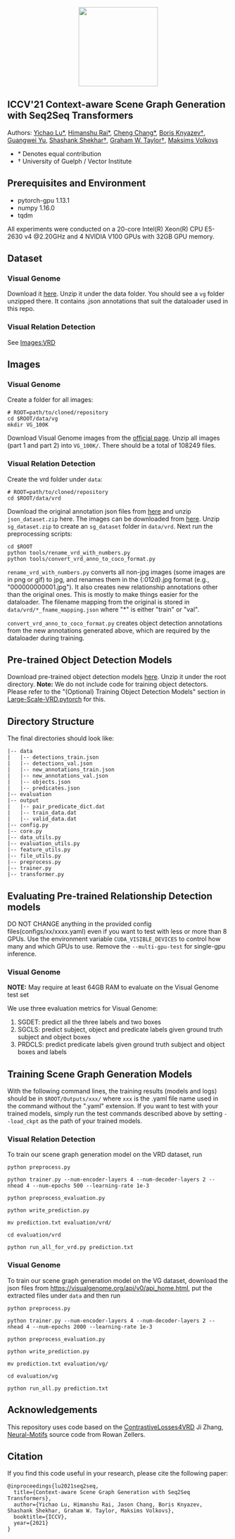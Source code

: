 <p align="center">
<a href="https://layer6.ai/"><img src="https://github.com/layer6ai-labs/DropoutNet/blob/master/logs/logobox.jpg" width="180"></a>
</p>

## ICCV'21 Context-aware Scene Graph Generation with Seq2Seq Transformers

Authors: [Yichao Lu*](https://www.linkedin.com/in/yichaolu/), [Himanshu Rai*](https://www.linkedin.com/in/himanshu-rai-521b1318/), [Cheng Chang*](https://scholar.google.com/citations?user=X7oyRLIAAAAJ&hl=en), [Boris Knyazev&dagger;](http://bknyaz.github.io/), [Guangwei Yu](http://www.cs.toronto.edu/~guangweiyu), [Shashank Shekhar&dagger;](https://sshkhr.github.io/), [Graham W. Taylor&dagger;](https://gwtaylor.ca),  [Maksims Volkovs](http://www.cs.toronto.edu/~mvolkovs)  
* &ast; Denotes equal contribution
* &dagger; University of Guelph / Vector Institute

## Prerequisites and Environment

* pytorch-gpu 1.13.1
* numpy 1.16.0
* tqdm


All experiments were conducted on a 20-core Intel(R) Xeon(R) CPU E5-2630 v4 @2.20GHz and 4 NVIDIA V100 GPUs with 32GB GPU memory.


## Dataset

### Visual Genome
Download it [here](https://drive.google.com/open?id=1VDuba95vIPVhg5DiriPtwuVA6mleYGad). Unzip it under the data folder. You should see a `vg` folder unzipped there. It contains .json annotations that suit the dataloader used in this repo.

### Visual Relation Detection

See [Images:VRD](#visual-relation-detection-1)
## Images

### Visual Genome
Create a folder for all images:
```
# ROOT=path/to/cloned/repository
cd $ROOT/data/vg
mkdir VG_100K
```
Download Visual Genome images from the [official page](https://visualgenome.org/api/v0/api_home.html). Unzip all images (part 1 and part 2) into `VG_100K/`. There should be a total of 108249 files.

### Visual Relation Detection
Create the vrd folder under `data`:
```
# ROOT=path/to/cloned/repository
cd $ROOT/data/vrd
```
Download the original annotation json files from [here](https://cs.stanford.edu/people/ranjaykrishna/vrd/) and unzip `json_dataset.zip` here. The images can be downloaded from [here](http://imagenet.stanford.edu/internal/jcjohns/scene_graphs/sg_dataset.zip). Unzip `sg_dataset.zip` to create an `sg_dataset` folder in `data/vrd`. Next run the preprocessing scripts:

```
cd $ROOT
python tools/rename_vrd_with_numbers.py
python tools/convert_vrd_anno_to_coco_format.py
```
`rename_vrd_with_numbers.py` converts all non-jpg images (some images are in png or gif) to jpg, and renames them in the {:012d}.jpg format (e.g., "000000000001.jpg"). It also creates new relationship annotations other than the original ones. This is mostly to make things easier for the dataloader. The filename mapping from the original is stored in `data/vrd/*_fname_mapping.json` where "*" is either "train" or "val".

`convert_vrd_anno_to_coco_format.py` creates object detection annotations from the new annotations generated above, which are required by the dataloader during training.

## Pre-trained Object Detection Models
Download pre-trained object detection models [here](https://drive.google.com/open?id=1NrqOLbMa_RwHbG3KIXJFWLnlND2kiIpj). Unzip it under the root directory. **Note:** We do not include code for training object detectors. Please refer to the "(Optional) Training Object Detection Models" section in [Large-Scale-VRD.pytorch](https://github.com/jz462/Large-Scale-VRD.pytorch) for this.

<!-- ## Our Trained Relationship Detection Models
Download our trained models [here](https://drive.google.com/open?id=15w0q3Nuye2ieu_aUNdTS_FNvoVzM4RMF). Unzip it under the root folder and you should see a `trained_models` folder there. -->

## Directory Structure
The final directories should look like:
```
|-- data
|   |-- detections_train.json
|   |-- detections_val.json
|   |-- new_annotations_train.json
|   |-- new_annotations_val.json
|   |-- objects.json
|   |-- predicates.json
|-- evaluation
|-- output
|   |-- pair_predicate_dict.dat
|   |-- train_data.dat
|   |-- valid_data.dat
|-- config.py
|-- core.py
|-- data_utils.py
|-- evaluation_utils.py
|-- feature_utils.py
|-- file_utils.py
|-- preprocess.py
|-- trainer.py
|-- transformer.py
```

## Evaluating Pre-trained Relationship Detection models

DO NOT CHANGE anything in the provided config files(configs/xx/xxxx.yaml) even if you want to test with less or more than 8 GPUs. Use the environment variable `CUDA_VISIBLE_DEVICES` to control how many and which GPUs to use. Remove the
`--multi-gpu-test` for single-gpu inference.


### Visual Genome
**NOTE:** May require at least 64GB RAM to evaluate on the Visual Genome test set

We use three evaluation metrics for Visual Genome:
1. SGDET: predict all the three labels and two boxes
1. SGCLS: predict subject, object and predicate labels given ground truth subject and object boxes
1. PRDCLS: predict predicate labels given ground truth subject and object boxes and labels

## Training Scene Graph Generation Models

With the following command lines, the training results (models and logs) should be in `$ROOT/Outputs/xxx/` where `xxx` is the .yaml file name used in the command without the ".yaml" extension. If you want to test with your trained models, simply run the test commands described above by setting `--load_ckpt` as the path of your trained models.

### Visual Relation Detection
To train our scene graph generation model on the VRD dataset, run
```
python preprocess.py

python trainer.py --num-encoder-layers 4 --num-decoder-layers 2 --nhead 4 --num-epochs 500 --learning-rate 1e-3

python preprocess_evaluation.py

python write_prediction.py

mv prediction.txt evaluation/vrd/

cd evaluation/vrd

python run_all_for_vrd.py prediction.txt
```

### Visual Genome
To train our scene graph generation model on the VG dataset, download the json files from https://visualgenome.org/api/v0/api_home.html, put the extracted files under `data` and then run
```
python preprocess.py

python trainer.py --num-encoder-layers 4 --num-decoder-layers 2 --nhead 4 --num-epochs 2000 --learning-rate 1e-3

python preprocess_evaluation.py

python write_prediction.py

mv prediction.txt evaluation/vg/

cd evaluation/vg

python run_all.py prediction.txt
```

## Acknowledgements
This repository uses code based on the [ContrastiveLosses4VRD](https://github.com/NVIDIA/ContrastiveLosses4VRD) Ji Zhang,  [Neural-Motifs](https://github.com/rowanz/neural-motifs) source code from Rowan Zellers.


## Citation

If you find this code useful in your research, please cite the following paper:

    @inproceedings{lu2021seq2seq,
      title={Context-aware Scene Graph Generation with Seq2Seq Transformers},
      author={Yichao Lu, Himanshu Rai, Jason Chang, Boris Knyazev, Shashank Shekhar, Graham W. Taylor, Maksims Volkovs},
      booktitle={ICCV},
      year={2021}
    }

 
